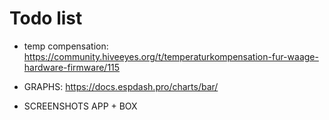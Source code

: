 # Todo list

- temp compensation: https://community.hiveeyes.org/t/temperaturkompensation-fur-waage-hardware-firmware/115

- GRAPHS: https://docs.espdash.pro/charts/bar/

- SCREENSHOTS APP + BOX
 
